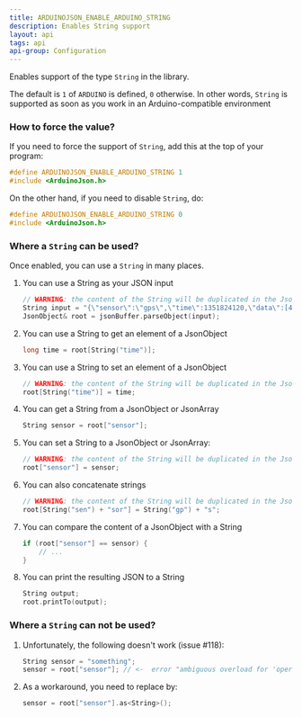 ```yaml
---
title: ARDUINOJSON_ENABLE_ARDUINO_STRING
description: Enables String support
layout: api
tags: api
api-group: Configuration
---
```


Enables support of the type `String` in the library.

The default is `1` of `ARDUINO` is defined, `0` otherwise.
In other words, `String` is supported as soon as you work in an Arduino-compatible environment

### How to force the value?

If you need to force the support of `String`, add this at the top of your program:

```c++
#define ARDUINOJSON_ENABLE_ARDUINO_STRING 1
#include <ArduinoJson.h>
```

On the other hand, if you need to disable `String`, do:

```c++
#define ARDUINOJSON_ENABLE_ARDUINO_STRING 0
#include <ArduinoJson.h>
```

### Where a `String` can be used?

Once enabled, you can use a `String` in many places.


1. You can use a String as your JSON input

    ```c++
    // WARNING: the content of the String will be duplicated in the JsonBuffer.
    String input = "{\"sensor\":\"gps\",\"time\":1351824120,\"data\":[48.756080,2.302038]}";
    JsonObject& root = jsonBuffer.parseObject(input);
    ```

2. You can use a String to get an element of a JsonObject

    ```c++
    long time = root[String("time")];
    ```

3. You can use a String to set an element of a JsonObject

    ```c++
    // WARNING: the content of the String will be duplicated in the JsonBuffer.
    root[String("time")] = time;
    ```

4. You can get a String from a JsonObject or JsonArray

    ```c++
    String sensor = root["sensor"];
    ```

5. You can set a String to a JsonObject or JsonArray:

    ```c++
    // WARNING: the content of the String will be duplicated in the JsonBuffer.
    root["sensor"] = sensor;
    ```

6. You can also concatenate strings

    ```c++
    // WARNING: the content of the String will be duplicated in the JsonBuffer.
    root[String("sen") + "sor"] = String("gp") + "s";
    ```

7. You can compare the content of a JsonObject with a String

    ```c++
    if (root["sensor"] == sensor) {
        // ...
    }
    ```

8. You can print the resulting JSON to a String

    ```c++
    String output;
    root.printTo(output);
    ```

### Where a `String` can **not** be used?

1. Unfortunately, the following doesn't work (issue #118):

    ```c++
    String sensor = "something";
    sensor = root["sensor"]; // <-  error "ambiguous overload for 'operator='"
    ```

2. As a workaround, you need to replace by:

    ```c++
    sensor = root["sensor"].as<String>();
    ```
